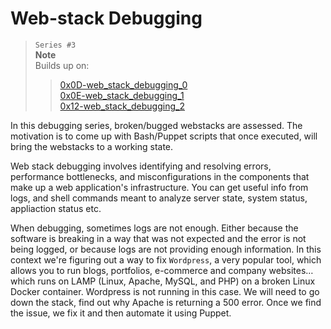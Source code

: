 # Web-stack Debugging

> `Series #3`  
> **Note**  
> Builds up on:  
>> [0x0D-web_stack_debugging_0](../0x0D-web_stack_debugging_0)  
>> [0x0E-web_stack_debugging_1](../0x0E-web_stack_debugging_1)  
>> [0x12-web_stack_debugging_2](../0x12-web_stack_debugging_2)  


In this debugging series, broken/bugged webstacks are assessed. The motivation is to come up with Bash/Puppet scripts that once executed, will bring the webstacks to a working state.

Web stack debugging involves identifying and resolving errors, performance bottlenecks, and misconfigurations in the components that make up a web application's infrastructure. You can get useful info from logs, and shell commands meant to analyze server state, system status, appliaction status etc.

When debugging, sometimes logs are not enough. Either because the software is breaking in a way that was not expected and the error is not being logged, or because logs are not providing enough information. In this context we're figuring out a way to fix `Wordpress`, a very popular tool, which allows you to run blogs, portfolios, e-commerce and company websites… which runs on LAMP (Linux, Apache, MySQL, and PHP) on a broken Linux Docker container. Wordpress is not running in this case. We will need to go down the stack, find out why Apache is returning a 500 error. Once we find the issue, we fix it and then automate it using Puppet. 
